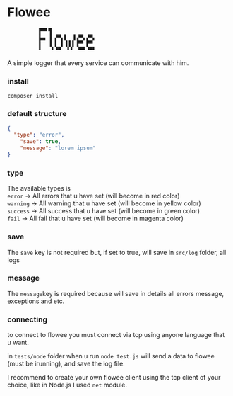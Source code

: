 # Flowee
              ▛▀▘▜              
              ▙▄ ▐ ▞▀▖▌  ▌▞▀▖▞▀▖
              ▌  ▐ ▌ ▌▐▐▐ ▛▀ ▛▀ 
              ▘   ▘▝▀  ▘▘ ▝▀▘▝▀▘ 

A simple logger that every service can communicate with him.

### install
`composer install`

### default structure
```json
{
  "type": "error",
	"save": true,
	"message": "lorem ipsum"
}
``````

### type
The available types is <br/> 
`error` -> All errors that u have set (will become in red color) <br/>
`warning` -> All warning that u have set (will become in yellow color) <br/>
`success` -> All success that u have set (will become in green color) <br/>
`fail` -> All fail that u have set (will become in magenta color) <br/>

### save
The `save` key is not required but, if set to true, will save in `src/log` folder, all logs

### message
The `message`key is required because will save in details all errors message, exceptions and etc.


### connecting
to connect to flowee you must connect via tcp using anyone language that u want. <br/>

in `tests/node` folder when u run `node test.js` will send a data to flowee (must be irunning), and save the log file. <br/>

I recommend to create your own flowee client using the tcp client of your choice, like in Node.js I used `net` module.
